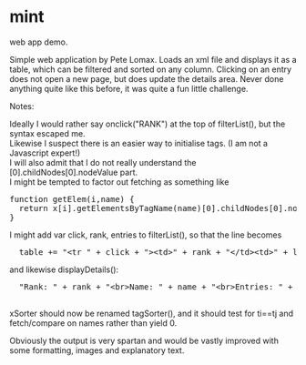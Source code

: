 # mint
web app demo.

Simple web application by Pete Lomax.
Loads an xml file and displays it as a table, which can be filtered and sorted on any column.
Clicking on an entry does not open a new page, but does update the details area.
Never done anything quite like this before, it was quite a fun little challenge.

Notes:

Ideally I would rather say onclick("RANK") at the top of filterList(), but the syntax escaped me.<br>
Likewise I suspect there is an easier way to initialise tags. (I am not a Javascript expert!)<br>
I will also admit that I do not really understand the [0].childNodes[0].nodeValue part.<br>
I might be tempted to factor out fetching as something like
<pre>
function getElem(i,name) {
  return x[i].getElementsByTagName(name)[0].childNodes[0].nodeValue;
}</pre>
I might add var click, rank, entries to filterList(), so that the line becomes
<pre>
  table += "&lt;tr " + click + "&gt;&lt;td&gt;" + rank + "&lt;/td&gt;&lt;td&gt" + lang + "&lt;/td&gt;&lt;td&gt;" + entries + "&lt;/td&gt;&lt;/tr&gt;";
</pre>
and likewise displayDetails():
<pre>
  "Rank: " + rank + "&lt;br&gt;Name: " + name + "&lt;br&gt;Entries: " + entries;
 </pre>
xSorter should now be renamed tagSorter(), and it should test for ti==tj and fetch/compare on names rather than yield 0.

Obviously the output is very spartan and would be vastly improved with some formatting, images and explanatory text.
